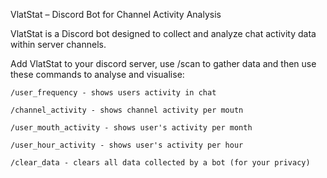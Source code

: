 VlatStat – Discord Bot for Channel Activity Analysis

VlatStat is a Discord bot designed to collect and analyze chat activity data within server channels.

Add VlatStat to your discord server, use /scan to gather data and then use these commands to analyse and visualise:

    /user_frequency - shows users activity in chat
  
    /channel_activity - shows channel activity per moutn
  
    /user_mouth_activity - shows user's activity per month
  
    /user_hour_activity - shows user's activity per hour
  
    /clear_data - clears all data collected by a bot (for your privacy)
